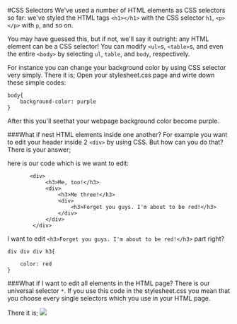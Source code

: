 #CSS Selectors
We've used a number of HTML elements as CSS selectors so far: we've styled the HTML tags `<h1></h1>` with the CSS selector `h1`, `<p></p>` with `p`, and so on.

You may have guessed this, but if not, we'll say it outright: any HTML element can be a CSS selector! You can modify `<ul>`s, `<table>`s, and even the entire `<body>` by selecting `ul`, `table`, and `body`, respectively.

For instance you can change your background color by using CSS selector very simply. There it is;
Open your stylesheet.css page and wirte down these simple codes:

    body{
    	background-color: purple
    }

After this you'll seethat your webpage background color become purple.

###What if nest HTML elements inside one another?
For example you want to edit your header inside 2 `<div>` by using CSS. But how can you do that? There is your answer;

here is our code which is we want to edit:
    
    	   <div>
    			<h3>Me, too!</h3>
    			<div>
    				<h3>Me three!</h3>
    				<div>
    					<h3>Forget you guys. I'm about to be red!</h3>
    				</div>
    			</div>
    		</div>
    
I want to edit  `<h3>Forget you guys. I'm about to be red!</h3>` part right?

    div div div h3{
    
    	color: red
    }
###What if I want to edit all elements in the HTML page?
There is our universal selector `*`. If you use this code in the stylesheet.css you mean that you choose every single selectors which you use in your HTML page.
 
There it is; ![](http://s12.postimg.org/excgf19wd/Universal_Selector.png)